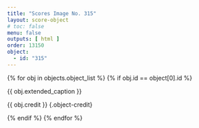 ```yaml
---
title: "Scores Image No. 315"
layout: score-object
# toc: false
menu: false
outputs: [ html ]
order: 13150
object:
  - id: "315"
---
```


{% for obj in objects.object_list %}
{% if obj.id == object[0].id %}

{{ obj.extended_caption }}

{{ obj.credit }} {.object-credit}

{% endif %}
{% endfor %}

